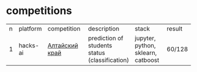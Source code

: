 # competitions

<table width=100% valign=top >
  <tr>
    <td width=2%>n</td>
    <td width=10%>platform</td>
    <td width=25%>competition</td>
    <td>description</td>
    <td width=20%>stack</td>
    <td width=10%>result</td>
  </tr>
  <tr>
    <td>1</td>
    <td>hacks-ai</td>
    <td><a href="https://github.com/kasyanovse/competitions/tree/main/hacks-ai/2022.09%20%D0%90%D0%BB%D1%82%D0%B0%D0%B9%D1%81%D0%BA%D0%B8%D0%B9%20%D0%BA%D1%80%D0%B0%D0%B9">Алтайский край</a></td>
    <td>prediction of students status (classification)</td>
    <td>jupyter, python, sklearn, catboost</td>
    <td>60/128</td>
  </tr>
</table>
